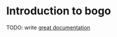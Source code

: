 # Introduction to bogo

TODO: write [great documentation](http://jacobian.org/writing/what-to-write/)

